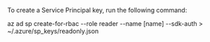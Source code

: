 To create a Service Principal key, run the following command: 

az ad sp create-for-rbac --role reader --name [name] --sdk-auth > ~/.azure/sp_keys/readonly.json
